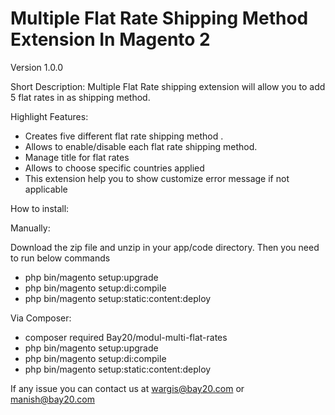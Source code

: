 # Multiple Flat Rate Shipping Method Extension In Magento 2
Version 1.0.0

Short Description: Multiple Flat Rate shipping extension will allow you to add 5 flat rates in as shipping method.

Highlight Features:
- Creates five different flat rate shipping method . 
- Allows to enable/disable each flat rate shipping method.
- Manage title for flat rates
- Allows to choose specific countries applied
- This extension help you to show customize error message if not applicable


How to install:

Manually:

Download the zip file and unzip in your app/code directory. Then you need to run below commands
-	php bin/magento setup:upgrade
- php bin/magento setup:di:compile
-	php bin/magento setup:static:content:deploy

Via Composer:
- composer required Bay20/modul-multi-flat-rates
- php bin/magento setup:upgrade
- php bin/magento setup:di:compile
- php bin/magento setup:static:content:deploy

If any issue you can contact us at wargis@bay20.com or manish@bay20.com
